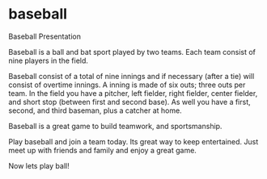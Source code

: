 # baseball
Baseball Presentation

Baseball is a ball and bat sport played by two teams. Each team consist of nine players in the field. 

Baseball consist of a total of nine innings and if necessary (after a tie) will consist of overtime innings. A inning is made of six outs; three outs per team. In the field you have a pitcher, left fielder, right fielder, center fielder, and short stop (between first and second base). As well you have a first, second, and third baseman, plus a catcher at home. 

Baseball is a great game to build teamwork, and sportsmanship. 

Play baseball and join a team today. Its great way to keep entertained. Just meet up with friends and family and enjoy a great game. 

Now lets play ball!
